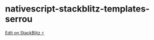 # nativescript-stackblitz-templates-serrou

[Edit on StackBlitz ⚡️](https://stackblitz.com/edit/nativescript-stackblitz-templates-serrou)
